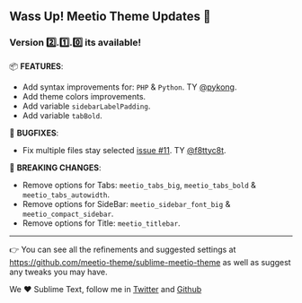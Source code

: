 ## Wass Up! Meetio Theme Updates 🎁

### Version 2️⃣.1️⃣.0️⃣ its available!

📦 **FEATURES**:

* Add syntax improvements for: `PHP` & `Python`. TY [@pykong](https://github.com/pykong).
* Add theme colors improvements.
* Add variable `sidebarLabelPadding`.
* Add variable `tabBold`.

🐛 **BUGFIXES**:

* Fix multiple files stay selected [issue #11](https://github.com/mauroreisvieira/meetio/issues/11). TY [@f8ttyc8t](https://github.com/f8ttyc8t).

🧨 **BREAKING CHANGES**:

* Remove options for Tabs: `meetio_tabs_big`, `meetio_tabs_bold` & `meetio_tabs_autowidth`.
* Remove options for SideBar: `meetio_sidebar_font_big` & `meetio_compact_sidebar`.
* Remove options for Title: `meetio_titlebar`.

---

👉 You can see all the refinements and suggested settings at https://github.com/meetio-theme/sublime-meetio-theme
as well as suggest any tweaks you may have.

We ♥️ Sublime Text, follow me in [Twitter](https://twitter.com/mauroreisviera) and
[Github](https://github.com/mauroreisvieira/)
